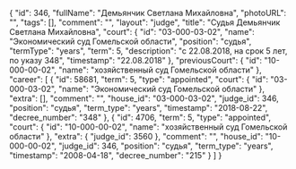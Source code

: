 {
    "id": 346,
    "fullName": "Демьянчик Светлана Михайловна",
    "photoURL": "",
    "tags": [],
    "comment": "",
    "layout": "judge",
    "title": "Судья Демьянчик Светлана Михайловна",
    "court": {
        "id": "03-000-03-02",
        "name": "Экономический суд Гомельской области",
        "position": "судья",
        "termType": "years",
        "term": 5,
        "description": "c 22.08.2018, на срок 5 лет, по указу 348",
        "timestamp": "22.08.2018"
    },
    "previousCourt": {
        "id": "10-000-00-02",
        "name": "хозяйственный суд Гомельской области"
    },
    "career": [
        {
            "id": 58681,
            "term": 5,
            "type": "appointed",
            "court": {
                "id": "03-000-03-02",
                "name": "Экономический суд Гомельской области"
            },
            "extra": [],
            "comment": "",
            "house_id": "03-000-03-02",
            "judge_id": 346,
            "position": "судья",
            "term_type": "years",
            "timestamp": "2018-08-22",
            "decree_number": "348"
        },
        {
            "id": 4706,
            "term": 5,
            "type": "appointed",
            "court": {
                "id": "10-000-00-02",
                "name": "хозяйственный суд Гомельской области"
            },
            "extra": {
                "judge_id": 3560
            },
            "comment": "",
            "house_id": "10-000-00-02",
            "judge_id": 346,
            "position": "судья",
            "term_type": "years",
            "timestamp": "2008-04-18",
            "decree_number": "215"
        }
    ]
}
